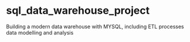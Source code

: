 # sql_data_warehouse_project
Building a modern data warehouse with MYSQL, including ETL processes data modelling and analysis
